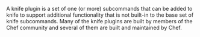A knife plugin is a set of one (or more) subcommands that can be added
to knife to support additional functionality that is not built-in to the
base set of knife subcommands. Many of the knife plugins are built by
members of the Chef community and several of them are built and
maintained by Chef.